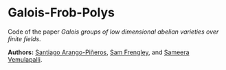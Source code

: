 # Galois-Frob-Polys
Code of the paper *Galois groups of low dimensional abelian varieties over finite fields*. 

**Authors:** [Santiago Arango-Piñeros](https://sarangop1728.github.io/), [Sam Frengley](https://samfrengley.github.io/), and [Sameera Vemulapalli](https://web.math.princeton.edu/~sameerav/).
